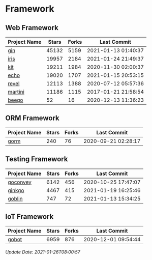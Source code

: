 # Framework

## Web Framework
| Project Name | Stars | Forks | Last Commit |
| ------------ | ----- | ----- | ----------- |
| [gin](https://github.com/gin-gonic/gin) | 45132 | 5159 | 2021-01-13 01:40:37 |
| [iris](https://github.com/kataras/iris) | 19957 | 2184 | 2021-01-24 21:49:37 |
| [kit](https://github.com/go-kit/kit) | 19211 | 1984 | 2020-11-30 02:00:37 |
| [echo](https://github.com/labstack/echo) | 19020 | 1707 | 2021-01-15 20:53:15 |
| [revel](https://github.com/revel/revel) | 12113 | 1388 | 2020-07-12 05:57:36 |
| [martini](https://github.com/go-martini/martini) | 11186 | 1115 | 2017-01-21 21:58:54 |
| [beego](https://github.com/astaxie/beego) | 52 | 16 | 2020-12-13 11:36:23 |

## ORM Framework
| Project Name | Stars | Forks | Last Commit |
| ------------ | ----- | ----- | ----------- |
| [gorm](https://github.com/jinzhu/gorm) | 240 | 76 | 2020-09-21 02:28:17 |

## Testing Framework
| Project Name | Stars | Forks | Last Commit |
| ------------ | ----- | ----- | ----------- |
| [goconvey](https://github.com/smartystreets/goconvey) | 6142 | 456 | 2020-10-25 17:47:07 |
| [ginkgo](https://github.com/onsi/ginkgo) | 4467 | 415 | 2021-01-19 16:25:46 |
| [goblin](https://github.com/franela/goblin) | 747 | 72 | 2021-01-13 15:34:25 |

## IoT Framework
| Project Name | Stars | Forks | Last Commit |
| ------------ | ----- | ----- | ----------- |
| [gobot](https://github.com/hybridgroup/gobot) | 6959 | 876 | 2020-12-01 09:54:44 |

*Update Date: 2021-01-26T08:00:57*